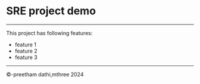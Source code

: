 # SRE project demo
---
This project has following features:
- feature 1
- feature 2
- feature 3
---
&copy;-preetham dathi,mthree 2024
